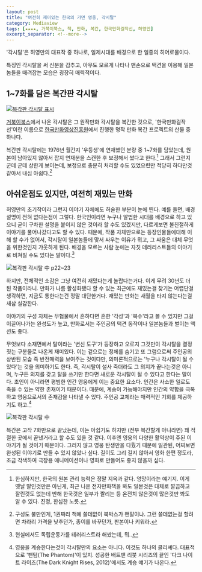 ```yaml
---
layout: post
title: "여전히 재미있는 한국의 가면 영웅, 각시탈"
category: Mediaview
tags: [★★★★, 거북이북스, 책, 만화, 복간, 한국만화걸작선, 허영만]
excerpt_separator: <!--more-->
---
```


'각시탈'은 허영만의 대표작 중 하나로, 일제시대를 배경으로 한 일종의 히어로물이다.
<!--more-->
특징인 각시탈을 써 신분을 감추고, 아무도 모르게 나타나 맨손으로 택견을 이용해 일본놈들을 때려잡는 모습은 굉장히 매력적이다.


## 1~7화를 담은 복간판 각시탈

[![복각판 각시탈 표시](https://lh4.googleusercontent.com/-7GA3Un6yLkk/VMjwmOBLgpI/AAAAAAAAOtY/FHf8NioKl4c/s450/maskofbride.jpg "원작 중 각시탈의 탄생을 그린 초반 일부만 담았다.")](http://www.aladin.co.kr/shop/wproduct.aspx?ISBN=8992596871&ttbkey=ttbreznoa0249001&COPYPaper=1)

[거북이북스](http://www.gobook2.com/)에서 나온 각시탈은 그 원작만화 각시탈을 복간한 것으로, '한국만화걸작선'이란 이름으로 [한국만화영상진흥원](http://www.komacon.kr/)에서 진행한 명작 만화 복간 프로젝트의 산물 중 하나다.

복간판 각시탈에는 1976년 월간지 '우등생'에 연재했던 분량 중 1~7화를 담았는데, 원본이 남아있지 않아서 잡지 연재분을 스캔한 후 보정해서 썼다고 한다.[^1]
그래서 그런지 군데 군데 상한게 보이는데, 보정으로 충분히 처리할 수도 있었으련만 적당히 하다만것 같아서 내심 아쉽다.[^2]

[^1]: 한심하지만, 한국의 원본 관리 능력은 정말 지옥과 같다. 엉망이라는 얘기지. 이게 옛날 말인것만은 아닌게, 최근 나온 전자만화책을 봐도 일본것은 대체로 깔끔하고 잘린것도 없는데 반해 한국것은 일부가 짤리는 등 온전치 않은것이 많은것만 봐도 알 수 있다. 진정, 한심한 노릇.

[^2]: 구성도 불만인게, 1권짜리 책에 쓸데없이 북박스가 왠말이냐. 그런 쓸데없는걸 할려면 차라리 가격을 낮추던가, 종이를 바꾸던가, 판본이나 키워라.


## 아쉬운점도 있지만, 여전히 재밌는 만화

허영만의 초기작이라 그런지 이야기 자체에도 허술한 부분이 눈에 띈다.
예를 들면, 배경 설명이 전혀 없다는점이 그렇다.
한국인이라면 누구나 알법한 시대를 배경으로 하고 있으니 굳이 구차한 설명을 붙이지 않은 것이라 할 수도 있겠지만, 다르게보면 불친절하게 이야기를 풀어나갔다고도 할 수 있다.
때문에, 작품 자체만으로는 등장인물들에대해 이해 할 수가 없어서, 각시탈이 일본놈들에 맞서 싸우는 이유가 뭐고, 그 싸움은 대체 무엇을 위한것인지 갸웃하게 된다.
배경을 모르는 사람 눈에는 자칫 테러리스트들의 이야기로 비쳐질 수도 있다는 말이다.[^3]

[^3]: 현실에서도 독립운동가를 테러리스트라 해쌌는데, 뭐..

![복각판 각시탈 中 p22~23](http://www.aladin.co.kr/img/img_content/8992596871_01.jpg "배경을 모른다면 항일운동은 자칫 테러리즘으로 왜곡될 수 있다.")

하지만, 전체적인 소감은 그냥 여전히 재밌다는게 놀랍다는거다.
이게 무려 30년도 더 된 작품이라니.
만화가 나름 활성화됐다 할 수 있는 최근에도 재밌는걸 찾기는 어렵단걸 생각하면, 지금도 통한다는건 정말 대단한거다.
재밌는 만화는 새월을 타지 않는다는걸 새삼 실감한다.

이야기의 구성 자체는 무협물에서 흔하다면 흔한 '각성'과 '복수'라고 볼 수 있지만 그걸 이끌어나가는 완성도가 높고, 만화로서는 주인공의 택견 동작이나 일본놈들과 벌이는 액션도 좋다.

무엇보다 소재면에서 탈이라는 '변신 도구'가 등장하고 오로지 그것만이 각시탈을 결정짓는 구분물로 나온게 재미있다.
이는 겉으로는 정체를 숨기고 또 그럼으로써 주인공의 상반된 모습 즉 반전매력을 보여주는 것이다만, 의미론적으로는 '누구나 각시탈이 될 수 있다'는 것을 의미하기도 한다.
즉, 각시탈이 설사 죽더라도 그 의지가 끝나는것은 아니며, 누구든 의지를 갖고 탈을 쓰기만 한다면 새로운 각시탈이 될 수 있다고 한다는 말이다.
초인이 아니라면 평범한 인간 영웅에게 이는 중요한 요소다. 인간은 사소한 일로도 죽을 수 있는 약한 존재이기 때문이다. 때문에, 계승이 가능해야지만 인간의 약함을 극복하고 영웅으로서의 존재감을 나타낼 수 있다. 주인공 교체라는 매력적인 기회를 제공하기도 하고.[^4]

[^4]: 영웅을 계승한다는것이 각시탈만의 요소는 아니다. 이것도 하나의 클리셰다. 대표적으로 '팬텀(The Phantom)'이 있지. 성공한 배트맨 리붓 시리즈의 끝인 '다크 나이트 라이즈(The Dark Knight Rises, 2012)'에서도 계승 얘기가 나온다.

![복각판 각시탈 中](http://www.aladin.co.kr/img/img_content/8992596871_02.jpg "변신 도구는 정체를 숨길 수 있게 해주는 장치지만, 계승이 가능케하는 장치이기도 하다.")

복간은 고작 7화만으로 끝났는데, 이는 아쉽기도 하지만 (전부 복간할게 아니라면) 꽤 적절한 곳에서 끝낸거라고 할 수도 있을 것 같다.
이후엔 영웅의 다양한 활약상이 주된 이야기가 될 것이기 때문이다.
그러지 않고 영웅 탄생만을 다뤘기 때문에 일관된, 어찌보면 완성된 이야기로 만들 수 있지 않았나 싶다.
길이도 그리 길지 않아서 영화 한편 정도라, 조금 각색하여 극장용 애니메이션이나 영화로 만들어도 좋지 않을까 싶다.
